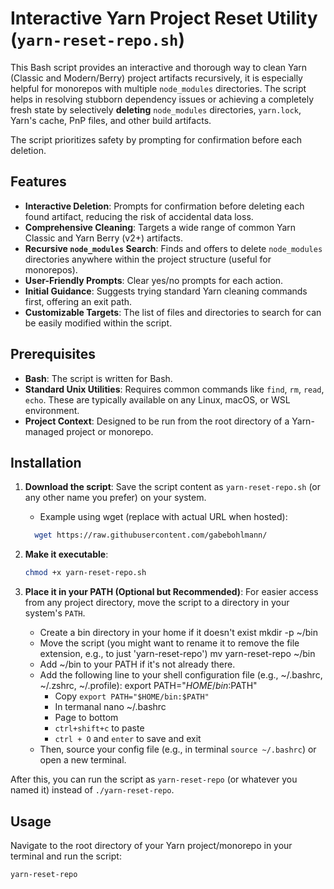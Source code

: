 # Interactive Yarn Project Reset Utility (`yarn-reset-repo.sh`)

This Bash script provides an interactive and thorough way to clean Yarn (Classic and Modern/Berry) project artifacts recursively, it is especially helpful for monorepos with multiple `node_modules` directories. The script helps in resolving stubborn dependency issues or achieving a completely fresh state by selectively **deleting** `node_modules` directories, `yarn.lock`, Yarn's cache, PnP files, and other build artifacts.

The script prioritizes safety by prompting for confirmation before each deletion.

## Features

* **Interactive Deletion**: Prompts for confirmation before deleting each found artifact, reducing the risk of accidental data loss.
* **Comprehensive Cleaning**: Targets a wide range of common Yarn Classic and Yarn Berry (v2+) artifacts.
* **Recursive `node_modules` Search**: Finds and offers to delete `node_modules` directories anywhere within the project structure (useful for monorepos).
* **User-Friendly Prompts**: Clear yes/no prompts for each action.
* **Initial Guidance**: Suggests trying standard Yarn cleaning commands first, offering an exit path.
* **Customizable Targets**: The list of files and directories to search for can be easily modified within the script.

## Prerequisites

* **Bash**: The script is written for Bash.
* **Standard Unix Utilities**: Requires common commands like `find`, `rm`, `read`, `echo`. These are typically available on any Linux, macOS, or WSL environment. 
* **Project Context**: Designed to be run from the root directory of a Yarn-managed project or monorepo.

## Installation

1. **Download the script**:
    Save the script content as `yarn-reset-repo.sh` (or any other name you prefer) on your system.
      * Example using wget (replace with actual URL when hosted):
    ```bash
      wget https://raw.githubusercontent.com/gabebohlmann/
    ```

1. **Make it executable**:
    ```bash
    chmod +x yarn-reset-repo.sh
    ```

1.  **Place it in your PATH (Optional but Recommended)**:
    For easier access from any project directory, move the script to a directory in your system's `PATH`.
    * Create a bin directory in your home if it doesn't exist
    mkdir -p ~/bin
    * Move the script (you might want to rename it to remove the file extension, e.g., to just 'yarn-reset-repo')
    mv yarn-reset-repo ~/bin 
    * Add ~/bin to your PATH if it's not already there.
    * Add the following line to your shell configuration file (e.g., ~/.bashrc, ~/.zshrc, ~/.profile):
      export PATH="$HOME/bin:$PATH"
      * Copy `export PATH="$HOME/bin:$PATH"` 
      * In termanal nano ~/.bashrc
      * Page to bottom
      * `ctrl+shift+c` to paste
      * `ctrl + O` and `enter` to save and exit
    * Then, source your config file (e.g., in terminal `source ~/.bashrc`) or open a new terminal.

  After this, you can run the script as `yarn-reset-repo` (or whatever you named it) instead of `./yarn-reset-repo`.

## Usage

Navigate to the root directory of your Yarn project/monorepo in your terminal and run the script:

```bash
yarn-reset-repo
```